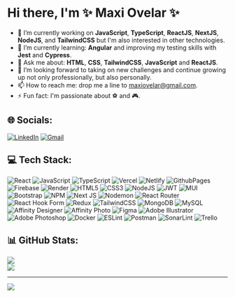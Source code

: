 # Hi there, I'm ✨ Maxi Ovelar ✨

- 🔭 I’m currently working on <b>JavaScript</b>, <b>TypeScript</b>, <b>ReactJS</b>, <b>NextJS</b>, <b>NodeJS</b>, and <b>TailwindCSS</b> but I'm also interested in other technologies.
- 🌱 I’m currently learning: <b>Angular</b> and improving my testing skills with <b>Jest</b> and <b>Cypress</b>.
- 💬 Ask me about: <b>HTML</b>, <b>CSS</b>, <b>TailwindCSS</b>, <b>JavaScript</b> and <b>ReactJS</b>.
- 💪 I’m looking forward to taking on new challenges and continue growing up not only professionally, but also personally.
- 📫 How to reach me: drop me a line to [maxiovelar@gmail.com](mailto:maxiovelar@gmail.com).
- ⚡ Fun fact: I'm passionate about :soccer: and :video_game:.

## 🌐 Socials:

[![LinkedIn](https://img.shields.io/badge/LinkedIn-%230077B5.svg?logo=linkedin&logoColor=white)](https://linkedin.com/in/https://www.linkedin.com/in/maximiliano-ovelar/) [![Gmail](https://img.shields.io/badge/Gmail-D14836?style=flat&logo=gmail&logoColor=white)](mailto:maxiovelar@gmail.com)

## 💻 Tech Stack:

![React](https://img.shields.io/badge/react-%2320232a.svg?style=flat&logo=react&logoColor=%2361DAFB) ![JavaScript](https://img.shields.io/badge/javascript-%23323330.svg?style=flat&logo=javascript&logoColor=%23F7DF1E) ![TypeScript](https://img.shields.io/badge/typescript-%23007ACC.svg?style=flat&logo=typescript&logoColor=white) ![Vercel](https://img.shields.io/badge/vercel-%23000000.svg?style=flat&logo=vercel&logoColor=white) ![Netlify](https://img.shields.io/badge/netlify-%23000000.svg?style=flat&logo=netlify&logoColor=#00C7B7) ![GithubPages](https://img.shields.io/badge/github%20pages-121013?style=flat&logo=github&logoColor=white) ![Firebase](https://img.shields.io/badge/firebase-%23039BE5.svg?style=flat&logo=firebase) ![Render](https://img.shields.io/badge/Render-%46E3B7.svg?style=flat&logo=render&logoColor=white) ![HTML5](https://img.shields.io/badge/html5-%23E34F26.svg?style=flat&logo=html5&logoColor=white) ![CSS3](https://img.shields.io/badge/css3-%231572B6.svg?style=flat&logo=css3&logoColor=white) ![NodeJS](https://img.shields.io/badge/node.js-6DA55F?style=flat&logo=node.js&logoColor=white) ![JWT](https://img.shields.io/badge/JWT-black?style=flat&logo=JSON%20web%20tokens) ![MUI](https://img.shields.io/badge/MUI-%230081CB.svg?style=flat&logo=mui&logoColor=white) ![Bootstrap](https://img.shields.io/badge/bootstrap-%238511FA.svg?style=flat&logo=bootstrap&logoColor=white) ![NPM](https://img.shields.io/badge/NPM-%23CB3837.svg?style=flat&logo=npm&logoColor=white) ![Next JS](https://img.shields.io/badge/Next-black?style=flat&logo=next.js&logoColor=white) ![Nodemon](https://img.shields.io/badge/NODEMON-%23323330.svg?style=flat&logo=nodemon&logoColor=%BBDEAD) ![React Router](https://img.shields.io/badge/React_Router-CA4245?style=flat&logo=react-router&logoColor=white) ![React Hook Form](https://img.shields.io/badge/React%20Hook%20Form-%23EC5990.svg?style=flat&logo=reacthookform&logoColor=white) ![Redux](https://img.shields.io/badge/redux-%23593d88.svg?style=flat&logo=redux&logoColor=white) ![TailwindCSS](https://img.shields.io/badge/tailwindcss-%2338B2AC.svg?style=flat&logo=tailwind-css&logoColor=white) ![MongoDB](https://img.shields.io/badge/MongoDB-%234ea94b.svg?style=flat&logo=mongodb&logoColor=white) ![MySQL](https://img.shields.io/badge/mysql-%2300000f.svg?style=flat&logo=mysql&logoColor=white) ![Affinity Designer](https://img.shields.io/badge/affinity%20designer-%231B72BE.svg?style=flat&logo=affinity-designer&logoColor=white) ![Affinity Photo](https://img.shields.io/badge/affinity%20photo-%237E4DD2.svg?style=flat&logo=affinity-photo&logoColor=white) ![Figma](https://img.shields.io/badge/figma-%23F24E1E.svg?style=flat&logo=figma&logoColor=white) ![Adobe Illustrator](https://img.shields.io/badge/adobe%20illustrator-%23FF9A00.svg?style=flat&logo=adobe%20illustrator&logoColor=white) ![Adobe Photoshop](https://img.shields.io/badge/adobe%20photoshop-%2331A8FF.svg?style=flat&logo=adobe%20photoshop&logoColor=white) ![Docker](https://img.shields.io/badge/docker-%230db7ed.svg?style=flat&logo=docker&logoColor=white) ![ESLint](https://img.shields.io/badge/ESLint-4B3263?style=flat&logo=eslint&logoColor=white) ![Postman](https://img.shields.io/badge/Postman-FF6C37?style=flat&logo=postman&logoColor=white) ![SonarLint](https://img.shields.io/badge/SonarLint-CB2029?style=flat&logo=SONARLINT&logoColor=white) ![Trello](https://img.shields.io/badge/Trello-%23026AA7.svg?style=flat&logo=Trello&logoColor=white)

## 📊 GitHub Stats:

![](https://github-readme-streak-stats.herokuapp.com/?user=maxiovelar&theme=react&hide_border=true)<br/>
![](https://github-readme-stats.vercel.app/api/top-langs/?username=maxiovelar&theme=react&hide_border=true&include_all_commits=true&count_private=true&layout=compact)

---

[![](https://visitcount.itsvg.in/api?id=maxiovelar&icon=0&color=0)](https://visitcount.itsvg.in)

